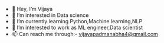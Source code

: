 - 👋 Hey, I’m Vijaya
- 👀 I’m interested in Data science
- 🌱 I’m currently learning Python,Machine learning,NLP
- 💞️ I’m interested to work as ML engineer,Data scientist
- 📫 Can reach me through:- vijayapadmanabha4@gmail.com

<!---
P-Vijaya/P-Vijaya is a ✨ special ✨ repository because its `README.md` (this file) appears on your GitHub profile.
You can click the Preview link to take a look at your changes.
--->
